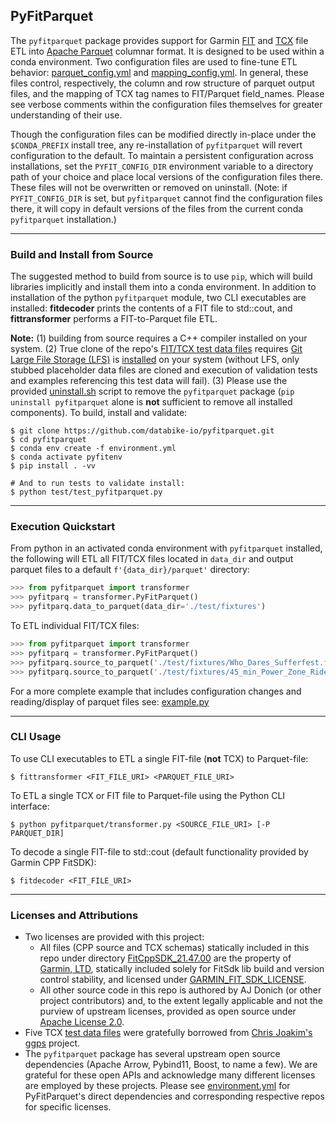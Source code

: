 ## PyFitParquet

The ```pyfitparquet``` package provides support for Garmin [FIT](https://developer.garmin.com/fit/overview/) and [TCX](https://en.wikipedia.org/wiki/Training_Center_XML) file ETL into [Apache Parquet](https://parquet.apache.org/) columnar format. It is designed to be used within a conda environment. Two configuration files are used to fine-tune ETL behavior: [parquet_config.yml](https://github.com/databike-io/pyfitparquet/blob/main/pyfitparquet/parquet_config.yml) and [mapping_config.yml](https://github.com/databike-io/pyfitparquet/blob/main/pyfitparquet/mapping_config.yml). In general, these files control, respectively, the column and row structure of parquet output files, and the mapping of TCX tag names to FIT/Parquet field_names. Please see verbose comments within the configuration files themselves for greater understanding of their use.  

Though the configuration files can be modified directly in-place under the ```$CONDA_PREFIX``` install tree, any re-installation of ```pyfitparquet``` will revert configuration to the default. To maintain a persistent configuration across installations, set the ```PYFIT_CONFIG_DIR``` environment variable to a directory path of your choice and place local versions of the configuration files there. These files will not be overwritten or removed on uninstall. (Note: if ```PYFIT_CONFIG_DIR``` is set, but ```pyfitparquet``` cannot find the configuration files there, it will copy in default versions of the files from the current conda ```pyfitparquet``` installation.)

___
### Build and Install from Source

The suggested method to build from source is to use ```pip```, which will build libraries implicitly and install them into a conda environment. In addition to installation of the python ```pyfitparquet``` module, two CLI executables are installed: **fitdecoder** prints the contents of a FIT file to std::cout, and **fittransformer** performs a FIT-to-Parquet file ETL.  

**Note:** (1) building from source requires a C++ compiler installed on your system. (2) True clone of the repo's [FIT/TCX test data files](https://github.com/databike-io/pyfitparquet/tree/main/test/fixtures) requires [Git Large File Storage (LFS)](https://git-lfs.github.com/) is [installed](https://github.com/git-lfs/git-lfs/wiki/Installation) on your system (without LFS, only stubbed placeholder data files are cloned and execution of validation tests and examples referencing this test data will fail). (3) Please use the provided [uninstall.sh](https://github.com/databike-io/pyfitparquet/blob/main/uninstall.sh) script to remove the ```pyfitparquet``` package (```pip uninstall pyfitparquet``` alone is **not** sufficient to remove all installed components). To build, install and validate:

```
$ git clone https://github.com/databike-io/pyfitparquet.git
$ cd pyfitparquet
$ conda env create -f environment.yml
$ conda activate pyfitenv
$ pip install . -vv

# And to run tests to validate install:
$ python test/test_pyfitparquet.py
```

___
### Execution Quickstart
 
From python in an activated conda environment with ```pyfitparquet``` installed, the following will ETL all FIT/TCX files located in ```data_dir``` and output parquet files to a default ```f'{data_dir}/parquet'``` directory:
```python
>>> from pyfitparquet import transformer
>>> pyfitparq = transformer.PyFitParquet()
>>> pyfitparq.data_to_parquet(data_dir='./test/fixtures')
```

To ETL individual FIT/TCX files:
```python
>>> from pyfitparquet import transformer
>>> pyfitparq = transformer.PyFitParquet()
>>> pyfitparq.source_to_parquet('./test/fixtures/Who_Dares_Sufferfest.fit', parquet_dir='.')
>>> pyfitparq.source_to_parquet('./test/fixtures/45_min_Power_Zone_Ride.tcx', parquet_dir='.')
```

For a more complete example that includes configuration changes and reading/display of parquet files see: [example.py](https://github.com/databike-io/pyfitparquet/blob/main/example.py)

___
### CLI Usage

To use CLI executables to ETL a single FIT-file (**not** TCX) to Parquet-file:
```
$ fittransformer <FIT_FILE_URI> <PARQUET_FILE_URI> 
```

To ETL a single TCX or FIT file to Parquet-file using the Python CLI interface:
```
$ python pyfitparquet/transformer.py <SOURCE_FILE_URI> [-P PARQUET_DIR] 
```

To decode a single FIT-file to std::cout (default functionality provided by Garmin CPP FitSDK):
```
$ fitdecoder <FIT_FILE_URI> 
```
___
### Licenses and Attributions

+ Two licenses are provided with this project: 
    + All files (CPP source and TCX schemas) statically included in this repo under directory [FitCppSDK_21.47.00](https://github.com/databike-io/pyfitparquet/tree/main/pyfitparquet/FitCppSDK_21.47.00) are the property of [Garmin, LTD](https://developer.garmin.com/fit/download/), statically included solely for FitSdk lib build and version control stability, and licensed under [GARMIN_FIT_SDK_LICENSE](https://github.com/databike-io/pyfitparquet/tree/main/pyfitparquet/FitCppSDK_21.47.00/GARMIN_FIT_SDK_LICENSE).  
    + All other source code in this repo is authored by AJ Donich (or other project contributors) and, to the extent legally applicable and not the purview of upstream licenses, provided as open source under [Apache License 2.0](https://github.com/databike-io/pyfitparquet/blob/main/LICENSE).
+ Five TCX [test data files](https://github.com/databike-io/pyfitparquet/tree/main/test/fixtures) were gratefully borrowed from [Chris Joakim's ggps](https://github.com/cjoakim/ggps) project.  
+ The ```pyfitparquet``` package has several upstream open source dependencies (Apache Arrow, Pybind11, Boost, to name a few). We are grateful for these open APIs and acknowledge many different licenses are employed by these projects. Please see [environment.yml](https://github.com/databike-io/pyfitparquet/blob/main/environment.yml) for PyFitParquet's direct dependencies and corresponding respective repos for specific licenses.